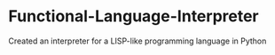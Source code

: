 # Functional-Language-Interpreter
Created an interpreter for a LISP-like programming language in Python
